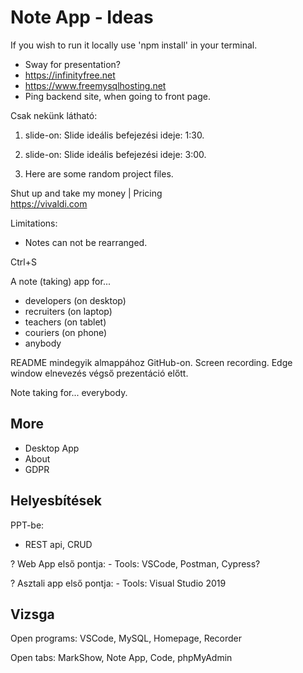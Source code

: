 # Note App - Ideas

If you wish to run it locally use 'npm install' in your terminal.

- Sway for presentation?
- https://infinityfree.net
- https://www.freemysqlhosting.net
- Ping backend site, when going to front page.

Csak nekünk látható:

1. slide-on: Slide ideális befejezési ideje: 1:30.
2. slide-on: Slide ideális befejezési ideje: 3:00.

3. Here are some random project files.

Shut up and take my money | Pricing  
https://vivaldi.com

Limitations:

- Notes can not be rearranged.

Ctrl+S

A note (taking) app for...

- developers (on desktop)
- recruiters (on laptop)
- teachers (on tablet)
- couriers (on phone)
- anybody

README mindegyik almappához GitHub-on.
Screen recording.
Edge window elnevezés végső prezentáció előtt.

Note taking for... everybody.

## More

- Desktop App
- About
- GDPR

## Helyesbítések

PPT-be:

- REST api, CRUD

? Web App első pontja: - Tools: VSCode, Postman, Cypress?

? Asztali app első pontja: - Tools: Visual Studio 2019

## Vizsga

Open programs: VSCode, MySQL, Homepage, Recorder

Open tabs: MarkShow, Note App, Code, phpMyAdmin
